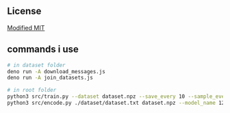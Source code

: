 ## License

[Modified MIT](./LICENSE)

## commands i use

```bash
# in dataset folder
deno run -A download_messages.js
deno run -A join_datasets.js

# in root folder
python3 src/train.py --dataset dataset.npz --save_every 10 --sample_every 50 --sample_num 3
python3 src/encode.py ./dataset/dataset.txt dataset.npz --model_name 124M
```